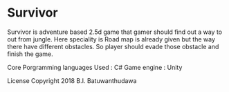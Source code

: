 # Survivor
Survivor is adventure based 2.5d game that gamer should find out a way to out from jungle. Here speciality is Road map is already given but the way there have different obstacles. So player should evade those obstacle and finish the game.

Core Porgramming languages Used : C#
Game engine : Unity

License Copyright 2018 B.I. Batuwanthudawa
